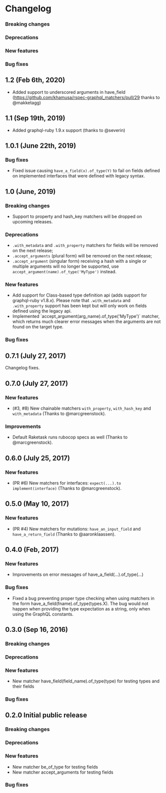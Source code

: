 # Changelog

### Breaking changes

### Deprecations

### New features

### Bug fixes

## 1.2 (Feb 6th, 2020)

-   Added support to underscored arguments in have_field (https://github.com/khamusa/rspec-graphql_matchers/pull/29 thanks to @makketagg)

## 1.1 (Sep 19th, 2019)

-   Added graphql-ruby 1.9.x support (thanks to @severin)

## 1.0.1 (June 22th, 2019)

### Bug fixes

-   Fixed issue causing `have_a_field(x).of_type(Y)` to fail on fields defined on implemented interfaces that were defined with legacy syntax.

## 1.0 (June, 2019)

### Breaking changes

-   Support to property and hash_key matchers will be dropped on upcoming releases.

### Deprecations

-   `.with_metadata` and `.with_property` matchers for fields will be removed on the next release;
-   `.accept_arguments` (plural form) will be removed on the next release;
-   `.accept_argument` (singular form) receiving a hash with a single or multiple arguments will no longer be supported, use `accept_argument(name).of_type('MyType')` instead.

### New features

-   Add support for Class-based type definition api (adds support for graphql-ruby v1.8.x). Please note that `.with_metadata` and `.with_property` support has been kept but will only work on fields defined using the legacy api.
-   Implemented `accept_argument(arg_name).of_type('MyType')´ matcher, which returns much clearer error messages when the arguments are not found on the target type.

### Bug fixes

## 0.7.1 (July 27, 2017)

Changelog fixes.

## 0.7.0 (July 27, 2017)

### New features

-   (#3, #8) New chainable matchers `with_property`, `with_hash_key` and `with_metadata` (Thanks to @marcgreenstock).

### Improvements

-   Default Raketask runs rubocop specs as well (Thanks to @marcgreenstock).

## 0.6.0 (July 25, 2017)

### New features

-   (PR #6) New matchers for interfaces: `expect(...).to implement(interface)` (Thanks to @marcgreenstock).

## 0.5.0 (May 10, 2017)

### New features

-   (PR #4) New matchers for mutations: `have_an_input_field` and `have_a_return_field` (Thanks to @aaronklaassen).

## 0.4.0 (Feb, 2017)

### New features

-   Improvements on error messages of have_a_field(...).of_type(...)

### Bug fixes

-   Fixed a bug preventing proper type checking when using matchers in the form have_a_field(fname).of_type(types.X). The bug would not happen when providing the type expectation as a string, only when using the GraphQL constants.

## 0.3.0 (Sep 16, 2016)

### Breaking changes

### Deprecations

### New features

-   New matcher have_field(field_name).of_type(type) for testing types and their fields

### Bug fixes

## 0.2.0 Initial public release

### Breaking changes

### Deprecations

### New features

-   New matcher be_of_type for testing fields
-   New matcher accept_arguments for testing fields

### Bug fixes

